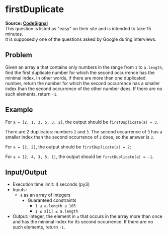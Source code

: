 # firstDuplicate

**Source: [CodeSignal](https://app.codesignal.com/)**  
This question is listed as "easy" on their site and is intended to take 15 minutes.  
It is supposedly one of the questions asked by Google during interviews.

## Problem

Given an array a that contains only numbers in the range from `1` to `a.length`, find the first duplicate number for which the second occurrence has the minimal index.
In other words, if there are more than one duplicated number, return the number for which the second occurrence has a smaller index than the second occurrence of the other number does.
If there are no such elements, return `-1`.

## Example

For `a = [2, 1, 3, 5, 3, 2]`, the output should be `firstDuplicate(a) = 3`.

There are 2 duplicates: numbers `2` and `3`.
The second occurrence of `3` has a smaller index than the second occurrence of `2` does, so the answer is `3`.

For `a = [2, 2]`, the output should be `firstDuplicate(a) = 2`;

For `a = [2, 4, 3, 5, 1]`, the output should be `firstDuplicate(a) = -1`.

## Input/Output

* Execution time limit: 4 seconds (py3)
* Inputs:
   * `a` as an array of integers
      * Guaranteed constraints
         * `1 ≤ a.length ≤ 105`
         * `1 ≤ a[i] ≤ a.length`
* Output: integer, the element in `a` that occurs in the array more than once and has the minimal index for its second occurrence. If there are no such elements, return `-1`.

